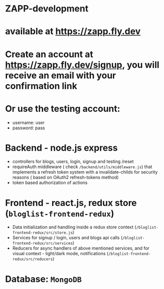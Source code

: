 # ZAPP-development

# available at https://zapp.fly.dev

# Create an account at https://zapp.fly.dev/signup, you will receive an email with your confirmation link

# Or use the testing account:

- username: user
- password: pass

# Backend - node.js express

- controllers for blogs, users, login, signup and testing /reset
- requireAuth middleware ( check `/backend/utils/middleware.js`) that implements a refresh token system with a invalidate-childs for security reasons ( based on OAuth2 refresh-tokens method)
- token based authorization of actions

# Frontend - react.js, redux store (`bloglist-frontend-redux`)

- Data initialization and handling inside a redux store context (`/bloglist-frontend-redux/src/store.js`)
- Services for signup / login, users and blogs api calls (`/bloglist-frontend-redux/src/services`)
- Reducers for async handlers of above mentioned services, and for visual context - light/dark mode, notifications (`/bloglist-frontend-redux/src/reducers`)

# Database: `MongoDB`
